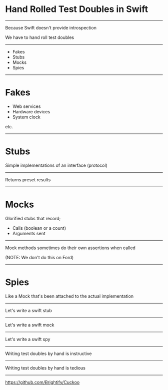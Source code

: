 # Hand Rolled Test Doubles in Swift

---

Because Swift doesn't provide introspection

We have to hand roll test doubles

---

- Fakes
- Stubs
- Mocks
- Spies

---

# Fakes 

- Web services
- Hardware devices
- System clock 

etc.

---

# Stubs

Simple implementations of an interface (protocol)

---

Returns preset results

---

# Mocks

Glorified stubs that record;

- Calls (boolean or a count)
- Arguments sent

---

Mock methods sometimes do their own assertions when called

(NOTE: We don't do this on Ford)

---

# Spies

Like a Mock that's been attached to the actual implementation

---

Let's write a swift stub

---

Let's write a swift mock

--- 

Let's write a swift spy

---

Writing test doubles by hand is instructive

--- 

Writing test doubles by hand is tedious

---

https://github.com/Brightify/Cuckoo
